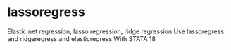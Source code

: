 # lassoregress
Elastic net regression, lasso regression, ridge regression Use lassoregress and ridgeregress and elasticregress With STATA 18
